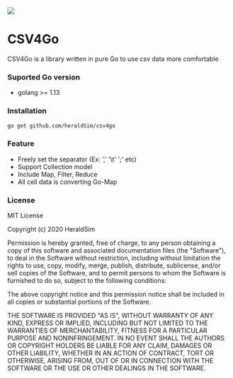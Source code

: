<img src="https://i.imgur.com/18I2oHR.jpg">

# CSV4Go

CSV4Go is a library written in pure Go to use csv data more comfortable

### Suported Go version
- golang >= 1.13

### Installation

```bash
go get github.com/heraldSim/csv4go
```

### Feature

- Freely set the separator (Ex: ',' '\t' ';' etc) 
- Support Collection model
- Include Map, Filter, Reduce
- All cell data is converting Go-Map


### License
MIT License

Copyright (c) 2020 HeraldSim

Permission is hereby granted, free of charge, to any person obtaining a copy
of this software and associated documentation files (the "Software"), to deal
in the Software without restriction, including without limitation the rights
to use, copy, modify, merge, publish, distribute, sublicense, and/or sell
copies of the Software, and to permit persons to whom the Software is
furnished to do so, subject to the following conditions:

The above copyright notice and this permission notice shall be included in all
copies or substantial portions of the Software.

THE SOFTWARE IS PROVIDED "AS IS", WITHOUT WARRANTY OF ANY KIND, EXPRESS OR
IMPLIED, INCLUDING BUT NOT LIMITED TO THE WARRANTIES OF MERCHANTABILITY,
FITNESS FOR A PARTICULAR PURPOSE AND NONINFRINGEMENT. IN NO EVENT SHALL THE
AUTHORS OR COPYRIGHT HOLDERS BE LIABLE FOR ANY CLAIM, DAMAGES OR OTHER
LIABILITY, WHETHER IN AN ACTION OF CONTRACT, TORT OR OTHERWISE, ARISING FROM,
OUT OF OR IN CONNECTION WITH THE SOFTWARE OR THE USE OR OTHER DEALINGS IN THE
SOFTWARE.